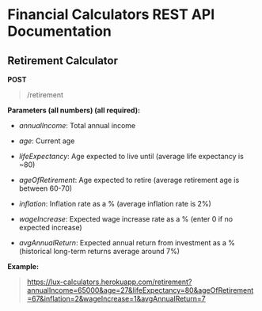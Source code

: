 # Financial Calculators REST API Documentation

## Retirement Calculator
**POST** 
> /retirement

**Parameters (all numbers) (all required):**

- *annualIncome*: Total annual income

- *age*: Current age

- *lifeExpectancy*: Age expected to live until (average life expectancy is ~80)

- *ageOfRetirement*: Age expected to retire (average retirement age is between 60-70)

- *inflation*: Inflation rate as a % (average inflation rate is 2%)

- *wageIncrease*: Expected wage increase rate as a % (enter 0 if no expected increase)

- *avgAnnualReturn*: Expected annual return from investment as a % (historical long-term returns average around 7%)

**Example:**

> https://lux-calculators.herokuapp.com/retirement?annualIncome=65000&age=27&lifeExpectancy=80&ageOfRetirement=67&inflation=2&wageIncrease=1&avgAnnualReturn=7

